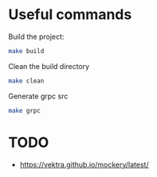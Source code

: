# Useful commands

Build the project:
``` bash
make build
```

Clean the build directory
``` bash
make clean
```

Generate grpc src
``` bash
make grpc
```

# TODO
- https://vektra.github.io/mockery/latest/